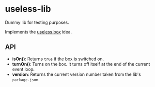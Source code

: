 # useless-lib

Dummy lib for testing purposes.

Implements the [useless box](https://www.youtube.com/watch?v=wlslwdB9Z4g) idea.


## API

- **isOn()**: Returns ``true`` if the box is switched on.
- **turnOn()**: Turns on the box. It turns off itself at the end of the current event loop.
- **version**: Returns the current version number taken from the lib's ``package.json``.



